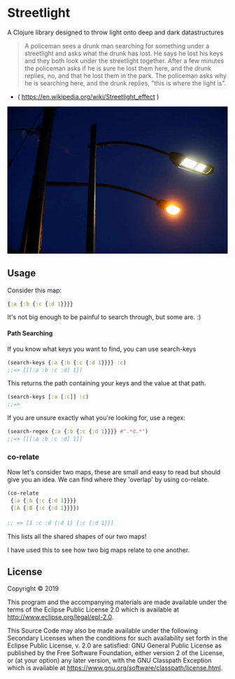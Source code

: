 # Streetlight

A Clojure library designed to throw light onto deep and dark datastructures

> A policeman sees a drunk man searching for something under a streetlight and asks what the drunk has lost. He says he lost his keys and they both look under the streetlight together. After a few minutes the policeman asks if he is sure he lost them here, and the drunk replies, no, and that he lost them in the park. The policeman asks why he is searching here, and the drunk replies, "this is where the light is".
- ( https://en.wikipedia.org/wiki/Streetlight_effect )

![streetlight](resources/streetlight.jpg)

## Usage

Consider this map:

``` clojure
{:a {:b {:c {:d 1}}}}
```

It's not big enough to be painful to search through, but some are. :)

#### Path Searching

If you know what keys you want to find, you can use search-keys

``` clojure
(search-keys {:a {:b {:c {:d 1}}}} :c)
;;=> [[[:a :b :c :d] 1]]
```

This returns the path containing your keys and the value at that path.

``` clojure
(search-keys [:a [:c]] :c)
;;=>
```

If you are unsure exactly what you're looking for, use a regex:

``` clojure
(search-regex {:a {:b {:c {:d 1}}}} #".*d.*")
;;=> [[[:a :b :c :d] 1]]
```

### co-relate

Now let's consider two maps, these are small and easy to read but should give you an idea. We can find where they 'overlap' by using co-relate.


``` clojure
(co-relate
 {:a {:b {:c {:d 1}}}}
 {:A {:B {:c {:d 1}}}})

;; => [1 :c :d {:d 1} {:c {:d 1}}]
```

This lists all the shared shapes of our two maps!

I have used this to see how two big maps relate to one another.

## License

Copyright © 2019

This program and the accompanying materials are made available under the
terms of the Eclipse Public License 2.0 which is available at
http://www.eclipse.org/legal/epl-2.0.

This Source Code may also be made available under the following Secondary
Licenses when the conditions for such availability set forth in the Eclipse
Public License, v. 2.0 are satisfied: GNU General Public License as published by
the Free Software Foundation, either version 2 of the License, or (at your
option) any later version, with the GNU Classpath Exception which is available
at https://www.gnu.org/software/classpath/license.html.
